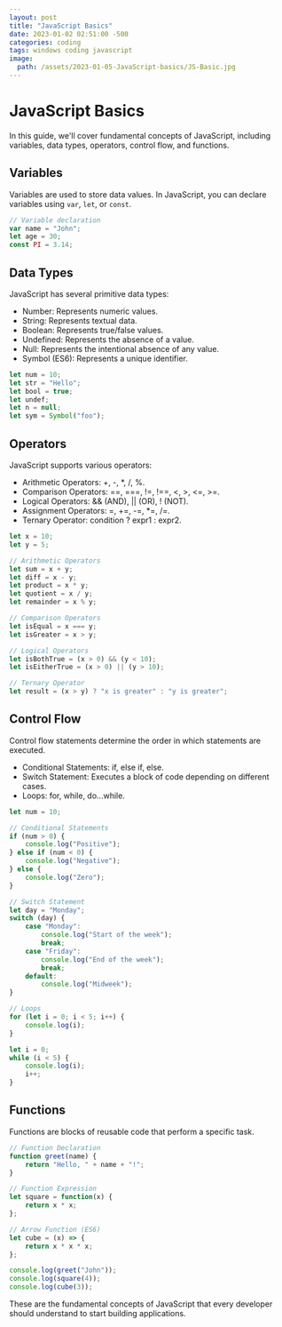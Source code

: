 ```yaml
---
layout: post
title: "JavaScript Basics"
date: 2023-01-02 02:51:00 -500
categories: coding
tags: windows coding javascript
image:
  path: /assets/2023-01-05-JavaScript-basics/JS-Basic.jpg
---
```


# JavaScript Basics

In this guide, we'll cover fundamental concepts of JavaScript, including variables, data types, operators, control flow, and functions.

## Variables

Variables are used to store data values. In JavaScript, you can declare variables using `var`, `let`, or `const`.

```javascript
// Variable declaration
var name = "John";
let age = 30;
const PI = 3.14;
```

## Data Types

JavaScript has several primitive data types:

- Number: Represents numeric values.
- String: Represents textual data.
- Boolean: Represents true/false values.
- Undefined: Represents the absence of a value.
- Null: Represents the intentional absence of any value.
- Symbol (ES6): Represents a unique identifier.

```javascript
let num = 10;
let str = "Hello";
let bool = true;
let undef;
let n = null;
let sym = Symbol("foo");
```

## Operators

JavaScript supports various operators:

- Arithmetic Operators: +, -, *, /, %.
- Comparison Operators: ==, ===, !=, !==, <, >, <=, >=.
- Logical Operators: && (AND), || (OR), ! (NOT).
- Assignment Operators: =, +=, -=, *=, /=.
- Ternary Operator: condition ? expr1 : expr2.

```javascript
let x = 10;
let y = 5;

// Arithmetic Operators
let sum = x + y;
let diff = x - y;
let product = x * y;
let quotient = x / y;
let remainder = x % y;

// Comparison Operators
let isEqual = x === y;
let isGreater = x > y;

// Logical Operators
let isBothTrue = (x > 0) && (y < 10);
let isEitherTrue = (x > 0) || (y > 10);

// Ternary Operator
let result = (x > y) ? "x is greater" : "y is greater";
```

## Control Flow

Control flow statements determine the order in which statements are executed.

- Conditional Statements: if, else if, else.
- Switch Statement: Executes a block of code depending on different cases.
- Loops: for, while, do...while.

```javascript
let num = 10;

// Conditional Statements
if (num > 0) {
    console.log("Positive");
} else if (num < 0) {
    console.log("Negative");
} else {
    console.log("Zero");
}

// Switch Statement
let day = "Monday";
switch (day) {
    case "Monday":
        console.log("Start of the week");
        break;
    case "Friday":
        console.log("End of the week");
        break;
    default:
        console.log("Midweek");
}

// Loops
for (let i = 0; i < 5; i++) {
    console.log(i);
}

let i = 0;
while (i < 5) {
    console.log(i);
    i++;
}
```

## Functions
Functions are blocks of reusable code that perform a specific task.

```javascript
// Function Declaration
function greet(name) {
    return "Hello, " + name + "!";
}

// Function Expression
let square = function(x) {
    return x * x;
};

// Arrow Function (ES6)
let cube = (x) => {
    return x * x * x;
};

console.log(greet("John"));
console.log(square(4));
console.log(cube(3));
```

These are the fundamental concepts of JavaScript that every developer should understand to start building applications.